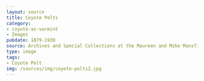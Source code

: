 ```yaml
---
layout: source
title: Coyote Pelts
category: 
- coyote-as-varmint 
- Images
pubdate: 1879-1930
source: Archives and Special Collections at the Maureen and Mike Mansfield Library, University of Montana .
type: image
tags: 
- Coyote Pelt
img: /sources/img/coyote-pelts2.jpg
---
```


